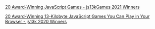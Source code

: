 
[20 Award-Winning JavaScript Games - js13kGames 2021 Winners](https://www.freecodecamp.org/news/20-award-winning-javascript-games-js13kgames-2021-winners)

[20 Award-Winning 13-Kilobyte JavaScript Games You Can Play in Your Browser - js13k 2020 Winners](https://www.freecodecamp.org/news/20-award-winning-games-explained-code-breakdown)
